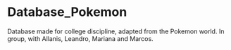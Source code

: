 # Database_Pokemon
 Database made for college discipline, adapted from the Pokemon world. 
 In group, with Allanis, Leandro, Mariana and Marcos.
